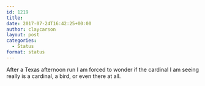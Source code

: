 ```yaml
---
id: 1219
title: 
date: 2017-07-24T16:42:25+00:00
author: claycarson
layout: post
categories: 
  - Status
format: status
---
```

After a Texas afternoon run I am forced to wonder if the cardinal I am seeing really is a cardinal, a bird, or even there at all.